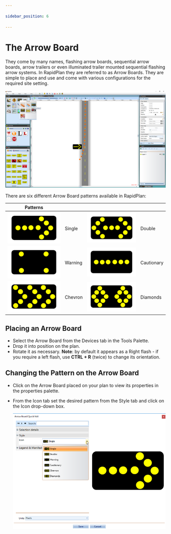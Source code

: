 ```yaml
---

sidebar_position: 6

---
```

# The Arrow Board 

They come by many names, flashing arrow boards, sequential arrow boards, arrow trailers or even illuminated trailer mounted sequential flashing arrow systems. In RapidPlan they are referred to as Arrow Boards. They are simple to place and use and come with various configurations for the required site setting.

![An_Arrow_Board_at_the_End_of_a_Transitional_Taper](./assets/An_Arrow_Board_at_the_End_of_a_Transitional_Taper.png)

There are six different Arrow Board patterns available in RapidPlan:

|Patterns                                     |           |                                             |           |
|---------------------------------------------|-----------|---------------------------------------------|-----------|
|![Single_table](./assets/Single_table.png)    | Single    |![Double_table](./assets/Double_table.png)    | Double    |
|![Warning_table](./assets/Warning_table.png)   | Warning   |![Cautionary_table](./assets/Cautionary_table.png)| Cautionary|
|![Chevron_table](./assets/Chevron_table.png)   | Chevron   |![Diamonds_table](./assets/Diamonds_table.png)  | Diamonds  |

## Placing an Arrow Board 

 - Select the Arrow Board from the Devices tab in the Tools Palette.
 - Drop it into position on the plan.
 - Rotate it as necessary. **Note**: by default it appears as a Right flash - if you require a left flash, use
**CTRL + R** (twice) to change its orientation.

## Changing the Pattern on the Arrow Board

 - Click on the Arrow Board placed on your plan to view its properties in the properties palette.
 - From the Icon tab set the desired pattern from the Style tab and click on the Icon drop-down box.

    ![Changing_the_Arrow_Board_Pattern](./assets/Changing_the_Arrow_Board_Pattern.png)

